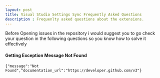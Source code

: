```yaml
---
layout: post
title: Visual Studio Settings Sync Frequently Asked Questions
description : Frequenlty asked questions about the extensions.
---
```


Before Opening issues in the repository i would suggest you to go check your question in the following questions so you know how to solve it effectively

#### Getting Exception Message Not Found

```
{"message":"Not Found","documentation_url":"https://developer.github.com/v3"}
```